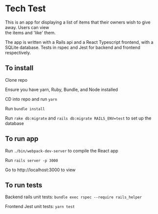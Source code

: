 # Tech Test

This is an app for displaying a list of items that their owners wish to give away. Users can view   
the items and 'like' them. 

The app is written with a Rails api and a React Typescript frontend, with a SQLite database. Tests in rspec and Jest for backend and frontend respectively. 

## To install

Clone repo  

Ensure you have yarn, Ruby, Bundle, and Node installed

CD into repo and run `yarn`  

Run `bundle install`

Run `rake db:migrate` and `rails db:migrate RAILS_ENV=test` to set up the database

## To run app

Run `./bin/webpack-dev-server` to compile the React app

Run `rails server -p 3000`

Go to http://localhost:3000 to view

## To run tests

Backend rails unit tests: `bundle exec rspec --require rails_helper`

Frontend Jest unit tests: `yarn test`
